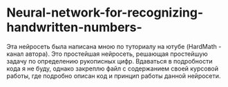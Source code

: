 # Neural-network-for-recognizing-handwritten-numbers-

Эта нейросеть была написана мною по туториалу на ютубе (HardMath - канал автора). Это простейшая нейросеть, 
решающая простейшую задачу по определению рукописных цифр. Вдаваться в подробности кода я не буду, 
однако закреплю файл с содержанием своей курсовой работы, где подробно описан код и принцип работы данной нейросети.
